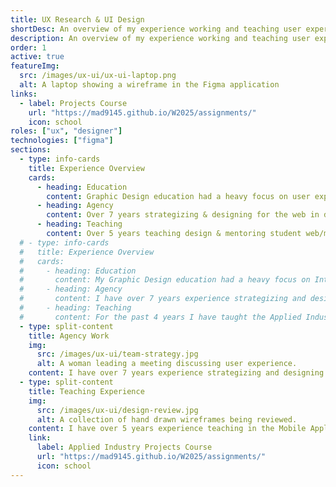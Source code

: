 ```yaml
---
title: UX Research & UI Design
shortDesc: An overview of my experience working and teaching user experience research and user interface design.
description: An overview of my experience working and teaching user experience research and user interface design.
order: 1
active: true
featureImg:
  src: /images/ux-ui/ux-ui-laptop.png
  alt: A laptop showing a wireframe in the Figma application
links:
  - label: Projects Course
    url: "https://mad9145.github.io/W2025/assignments/"
    icon: school
roles: ["ux", "designer"]
technologies: ["figma"]
sections:
  - type: info-cards
    title: Experience Overview
    cards:
      - heading: Education
        content: Graphic Design education had a heavy focus on user experience & digital design.
      - heading: Agency
        content: Over 7 years strategizing & designing for the web in digital agencies.
      - heading: Teaching
        content: Over 5 years teaching design & mentoring student web/mobile app projects.
  # - type: info-cards
  #   title: Experience Overview
  #   cards:
  #     - heading: Education
  #       content: My Graphic Design education had a heavy focus on Interaction Design courses. We learned user experience research techniques, human centred design principles, user interface design, best practices, and much more.
  #     - heading: Agency
  #       content: I have over 7 years experience strategizing and designing for the web in digital agencies. In my last role, I was our teams UX and web strategy expert and would either handle the UX, site map, wireframe, etc. planning and strategy directly, or provide feedback and approval before sending work to clients.
  #     - heading: Teaching
  #       content: For the past 4 years I have taught the Applied Industry Projects course in the Mobile Applications Design & Development program at Algonquin College. I mentored students through the user experience research, strategy, and design phases for their web/mobile app capstone projects providing guidance and critiques.
  - type: split-content
    title: Agency Work
    img:
      src: /images/ux-ui/team-strategy.jpg
      alt: A woman leading a meeting discussing user experience.
    content: I have over 7 years experience strategizing and designing for the web in digital agencies. During my career I have lead user experience research, interviews and surveys, competitor analysis, site map and content strategy, wireframing, and user interface design. In my most recent role with Spruce Creative, I was our team's UX and web strategy expert. I would either handle the UX, site map, wireframe, etc. planning and strategy directly, or provide feedback and approval on work completed by colleagues before it was sent to clients and implemented.
  - type: split-content
    title: Teaching Experience
    img:
      src: /images/ux-ui/design-review.jpg
      alt: A collection of hand drawn wireframes being reviewed.
    content: I have over 5 years experience teaching in the Mobile Applications Design & Development course at Algonquin College. I taught web design and development fundamentals and facilitated student capstone projects in the Applied Industry Projects course. The capstone projects are semester long group projects where students are matched with a real-world client to plan and build a minimum viable product based on the client's web/mobile app idea. My role as their professor is to lead the students through the user experience research, strategy, and design phases. I review their work at each stage, providing feedback and guidance to ensure their project has thorough UX research, informed strategic planning, and UI design that meets the project goals and while implementing the best practices and principles of human-centred design and accessibility.
    link:
      label: Applied Industry Projects Course
      url: "https://mad9145.github.io/W2025/assignments/"
      icon: school
---
```

